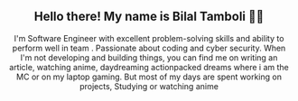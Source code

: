 <h2 align="center">Hello there! My name is Bilal Tamboli 👋🤓</h2>
<p align="center">I'm Software Engineer with excellent problem-solving skills and ability to perform well in team . Passionate about coding and cyber
security.
When I'm not developing and building things, you can find me on writing an article, watching anime, daydreaming actionpacked dreams where i am the MC or on my laptop gaming. But most of my days are spent working on projects, Studying or watching anime</p>

